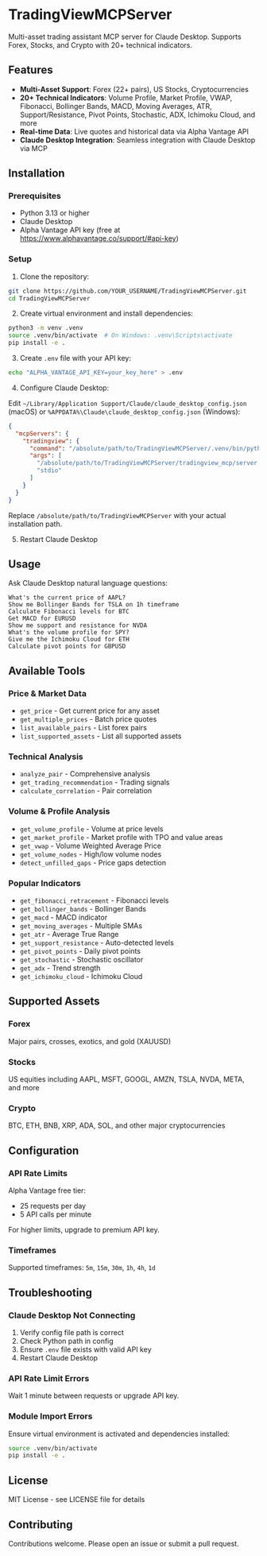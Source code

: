 # TradingViewMCPServer

Multi-asset trading assistant MCP server for Claude Desktop. Supports Forex, Stocks, and Crypto with 20+ technical indicators.

## Features

- **Multi-Asset Support**: Forex (22+ pairs), US Stocks, Cryptocurrencies
- **20+ Technical Indicators**: Volume Profile, Market Profile, VWAP, Fibonacci, Bollinger Bands, MACD, Moving Averages, ATR, Support/Resistance, Pivot Points, Stochastic, ADX, Ichimoku Cloud, and more
- **Real-time Data**: Live quotes and historical data via Alpha Vantage API
- **Claude Desktop Integration**: Seamless integration with Claude Desktop via MCP

## Installation

### Prerequisites

- Python 3.13 or higher
- Claude Desktop
- Alpha Vantage API key (free at https://www.alphavantage.co/support/#api-key)

### Setup

1. Clone the repository:
```bash
git clone https://github.com/YOUR_USERNAME/TradingViewMCPServer.git
cd TradingViewMCPServer
```

2. Create virtual environment and install dependencies:
```bash
python3 -m venv .venv
source .venv/bin/activate  # On Windows: .venv\Scripts\activate
pip install -e .
```

3. Create `.env` file with your API key:
```bash
echo "ALPHA_VANTAGE_API_KEY=your_key_here" > .env
```

4. Configure Claude Desktop:

Edit `~/Library/Application Support/Claude/claude_desktop_config.json` (macOS) or `%APPDATA%\Claude\claude_desktop_config.json` (Windows):

```json
{
  "mcpServers": {
    "tradingview": {
      "command": "/absolute/path/to/TradingViewMCPServer/.venv/bin/python",
      "args": [
        "/absolute/path/to/TradingViewMCPServer/tradingview_mcp/server.py",
        "stdio"
      ]
    }
  }
}
```

Replace `/absolute/path/to/TradingViewMCPServer` with your actual installation path.

5. Restart Claude Desktop

## Usage

Ask Claude Desktop natural language questions:

```
What's the current price of AAPL?
Show me Bollinger Bands for TSLA on 1h timeframe
Calculate Fibonacci levels for BTC
Get MACD for EURUSD
Show me support and resistance for NVDA
What's the volume profile for SPY?
Give me the Ichimoku Cloud for ETH
Calculate pivot points for GBPUSD
```

## Available Tools

### Price & Market Data
- `get_price` - Get current price for any asset
- `get_multiple_prices` - Batch price quotes
- `list_available_pairs` - List forex pairs
- `list_supported_assets` - List all supported assets

### Technical Analysis
- `analyze_pair` - Comprehensive analysis
- `get_trading_recommendation` - Trading signals
- `calculate_correlation` - Pair correlation

### Volume & Profile Analysis
- `get_volume_profile` - Volume at price levels
- `get_market_profile` - Market profile with TPO and value areas
- `get_vwap` - Volume Weighted Average Price
- `get_volume_nodes` - High/low volume nodes
- `detect_unfilled_gaps` - Price gaps detection

### Popular Indicators
- `get_fibonacci_retracement` - Fibonacci levels
- `get_bollinger_bands` - Bollinger Bands
- `get_macd` - MACD indicator
- `get_moving_averages` - Multiple SMAs
- `get_atr` - Average True Range
- `get_support_resistance` - Auto-detected levels
- `get_pivot_points` - Daily pivot points
- `get_stochastic` - Stochastic oscillator
- `get_adx` - Trend strength
- `get_ichimoku_cloud` - Ichimoku Cloud

## Supported Assets

### Forex
Major pairs, crosses, exotics, and gold (XAUUSD)

### Stocks
US equities including AAPL, MSFT, GOOGL, AMZN, TSLA, NVDA, META, and more

### Crypto
BTC, ETH, BNB, XRP, ADA, SOL, and other major cryptocurrencies

## Configuration

### API Rate Limits

Alpha Vantage free tier:
- 25 requests per day
- 5 API calls per minute

For higher limits, upgrade to premium API key.

### Timeframes

Supported timeframes: `5m`, `15m`, `30m`, `1h`, `4h`, `1d`

## Troubleshooting

### Claude Desktop Not Connecting

1. Verify config file path is correct
2. Check Python path in config
3. Ensure `.env` file exists with valid API key
4. Restart Claude Desktop

### API Rate Limit Errors

Wait 1 minute between requests or upgrade API key.

### Module Import Errors

Ensure virtual environment is activated and dependencies installed:
```bash
source .venv/bin/activate
pip install -e .
```

## License

MIT License - see LICENSE file for details

## Contributing

Contributions welcome. Please open an issue or submit a pull request.
